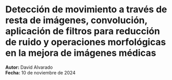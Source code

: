 # Detección de movimiento a través de resta de imágenes, convolución, aplicación de filtros para reducción de ruido y operaciones morfológicas en la mejora de imágenes médicas

**Autor:** David Alvarado  
**Fecha:** 10 de noviembre de 2024  
